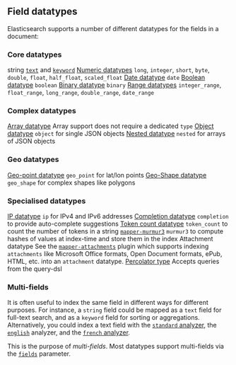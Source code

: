 ## Field datatypes

Elasticsearch supports a number of different datatypes for the fields in a document:

### Core datatypes

string 
     [`text`](text.html "Text datatype") and [`keyword`](keyword.html "Keyword datatype")
[Numeric datatypes](number.html "Numeric datatypes")
     `long`, `integer`, `short`, `byte`, `double`, `float`, `half_float`, `scaled_float`
[Date datatype](date.html "Date datatype")
     `date`
[Boolean datatype](boolean.html "Boolean datatype")
     `boolean`
[Binary datatype](binary.html "Binary datatype")
     `binary`
[Range datatypes](range.html "Range datatypes")
     `integer_range`, `float_range`, `long_range`, `double_range`, `date_range`

### Complex datatypes

[Array datatype](array.html "Array datatype")
     Array support does not require a dedicated `type`
[Object datatype](object.html "Object datatype")
     `object` for single JSON objects 
[Nested datatype](nested.html "Nested datatype")
     `nested` for arrays of JSON objects 

### Geo datatypes

[Geo-point datatype](geo-point.html "Geo-point datatype")
     `geo_point` for lat/lon points 
[Geo-Shape datatype](geo-shape.html "Geo-Shape datatype")
     `geo_shape` for complex shapes like polygons 

### Specialised datatypes

[IP datatype](ip.html "IP datatype")
     `ip` for IPv4 and IPv6 addresses 
[Completion datatype](search-suggesters-completion.html "Completion Suggester")
     `completion` to provide auto-complete suggestions 
[Token count datatype](token-count.html "Token count datatype")
     `token_count` to count the number of tokens in a string 
[`mapper-murmur3`](https://www.elastic.co/guide/en/elasticsearch/plugins/5.4/mapper-size.html)
     `murmur3` to compute hashes of values at index-time and store them in the index 
Attachment datatype 
     See the [`mapper-attachments`](https://www.elastic.co/guide/en/elasticsearch/plugins/5.4/mapper-attachments.html) plugin which supports indexing `attachments` like Microsoft Office formats, Open Document formats, ePub, HTML, etc. into an `attachment` datatype. 
[Percolator type](percolator.html "Percolator type")
     Accepts queries from the query-dsl 

### Multi-fields

It is often useful to index the same field in different ways for different purposes. For instance, a `string` field could be mapped as a `text` field for full-text search, and as a `keyword` field for sorting or aggregations. Alternatively, you could index a text field with the [`standard` analyzer](analysis-standard-analyzer.html "Standard Analyzer"), the [`english`](analysis-lang-analyzer.html#english-analyzer "english analyzer") analyzer, and the [`french` analyzer](analysis-lang-analyzer.html#french-analyzer "french analyzer").

This is the purpose of _multi-fields_. Most datatypes support multi-fields via the [`fields`](multi-fields.html "fields") parameter.
